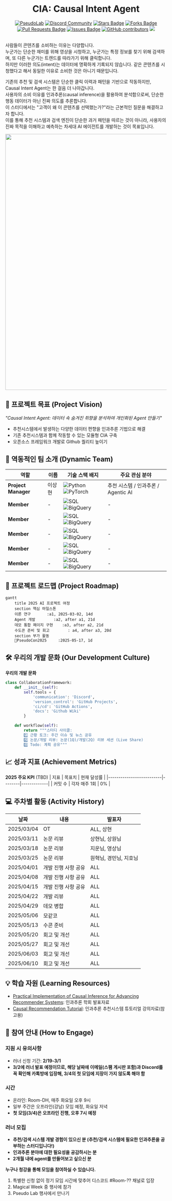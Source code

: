 <h1 align="center"> CIA: Causal Intent Agent</h1>

<div align="center">
<a href="https://pseudo-lab.com"><img src="https://img.shields.io/badge/PseudoLab-S10-3776AB" alt="PseudoLab"/></a>
<a href="https://discord.gg/EPurkHVtp2"><img src="https://img.shields.io/badge/Discord-BF40BF" alt="Discord Community"/></a>
<a href="https://github.com/Pseudo-Lab/EfficientML/stargazers"><img src="https://img.shields.io/github/stars/Pseudo-Lab/CIA" alt="Stars Badge"/></a>
<a href="https://github.com/Pseudo-Lab/EfficientML/network/members"><img src="https://img.shields.io/github/forks/Pseudo-Lab/CIA" alt="Forks Badge"/></a>
<a href="https://github.com/Pseudo-Lab/EfficientML/pulls"><img src="https://img.shields.io/github/issues-pr/Pseudo-Lab/CIA" alt="Pull Requests Badge"/></a>
<a href="https://github.com/Pseudo-Lab/EfficientML/issues"><img src="https://img.shields.io/github/issues/Pseudo-Lab/CIA" alt="Issues Badge"/></a>
<a href="https://github.com/Pseudo-Lab/EfficientML/graphs/contributors"><img alt="GitHub contributors" src="https://img.shields.io/github/contributors/Pseudo-Lab/CIA?color=2b9348"></a>
<a href="https://hits.seeyoufarm.com"><img src="https://hits.seeyoufarm.com/api/count/incr/badge.svg?url=https%3A%2F%2Fgithub.com%2Fpseudo-lab%2FCIA&count_bg=%2379C83D&title_bg=%23555555&icon=&icon_color=%23E7E7E7&title=hits&edge_flat=false"/></a>
</div>
<br>

<!-- sheilds: https://shields.io/ -->
<!-- hits badge: https://hits.seeyoufarm.com/ -->

사람들이 콘텐츠를 소비하는 이유는 다양합니다. <br/>
누군가는 단순한 재미를 위해 영상을 시청하고, 누군가는 특정 정보를 찾기 위해 검색하며, 또 다른 누군가는 트렌드를 따라가기 위해 클릭합니다. <br/>
하지만 이러한 의도(intent)는 데이터에 명확하게 기록되지 않습니다. 같은 콘텐츠를 시청했다고 해서 동일한 이유로 소비한 것은 아니기 때문입니다. <br/>

기존의 추천 및 검색 시스템은 단순한 클릭 이력과 패턴을 기반으로 작동하지만, Causal Intent Agent는 한 걸음 더 나아갑니다. <br/>
사용자의 소비 이유를 인과추론(causal inference)을 활용하여 분석함으로써, 단순한 행동 데이터가 아닌 진짜 의도를 추론합니다.<br/>
이 스터디에서는 "고객이 왜 이 콘텐츠를 선택했는가?"라는 근본적인 질문을 해결하고자 합니다. <br/>
이를 통해 추천 시스템과 검색 엔진이 단순한 과거 패턴을 따르는 것이 아니라, 사용자의 진짜 목적을 이해하고 예측하는 차세대 AI 에이전트를 개발하는 것이 목표입니다.<br/>
<div align="center">
<img src = "https://sanghyeon-recsys.notion.site/image/https%3A%2F%2Fprod-files-secure.s3.us-west-2.amazonaws.com%2F0762d424-f182-4525-a36d-7dfce0af78dc%2F5c51bc2c-b938-4d65-82b7-8775cae18ff2%2FUntitled.png?table=block&id=3a556962-bce5-4b88-b881-f3509c3e8b8b&spaceId=0762d424-f182-4525-a36d-7dfce0af78dc&width=1920&userId=&cache=v2" width="800px;"/> <br/>
</div>

## 🌟 프로젝트 목표 (Project Vision)
_"Causal Intent Agent: 데이터 속 숨겨진 취향을 분석하여 개인화된 Agent 만들기"_  
- 추천시스템에서 발생하는 다양한 데이터 편향을 인과추론 기법으로 해결
- 기존 추천시스템과 함께 작동할 수 있는 모듈형 CIA 구축
- 오픈소스 프레임워크 개발로 Github 퀄리티 높이기


## 🧑 역동적인 팀 소개 (Dynamic Team)

| 역할          | 이름 |  기술 스택 배지                                                                 | 주요 관심 분야                          |
|---------------|------|-----------------------------------------------------------------------|----------------------------------------|
| **Project Manager** | 이상현 | ![Python](https://img.shields.io/badge/Python-Expert-3776AB) ![PyTorch](https://img.shields.io/badge/PyTorch-EE4C2C) | 추천 시스템 / 인과추론 / Agentic AI             |
| **Member** | - | ![SQL](https://img.shields.io/badge/SQL-Advanced-003B57) ![BigQuery](https://img.shields.io/badge/BigQuery-4285F4) | -                  |
| **Member** | - | ![SQL](https://img.shields.io/badge/SQL-Advanced-003B57) ![BigQuery](https://img.shields.io/badge/BigQuery-4285F4) | -                  |
| **Member** | - | ![SQL](https://img.shields.io/badge/SQL-Advanced-003B57) ![BigQuery](https://img.shields.io/badge/BigQuery-4285F4) | -                  |
| **Member** | - | ![SQL](https://img.shields.io/badge/SQL-Advanced-003B57) ![BigQuery](https://img.shields.io/badge/BigQuery-4285F4) | -                  |
| **Member** | - | ![SQL](https://img.shields.io/badge/SQL-Advanced-003B57) ![BigQuery](https://img.shields.io/badge/BigQuery-4285F4) | -                  |


## 🚀 프로젝트 로드맵 (Project Roadmap)
```mermaid
gantt
    title 2025 AI 프로젝트 여정
    section 핵심 마일스톤
    이론 연구       :a1, 2025-03-02, 14d
    Agent 개발        :a2, after a1, 21d
    데모 통합 페이지 구현    :a3, after a2, 21d
    수도콘 준비 및 회고        : a4, after a3, 20d
    section 부가 활동
    PseudoCon2025     :2025-05-17, 1d
```


## 🛠️ 우리의 개발 문화 (Our Development Culture)
**우리의 개발 문화**  
```python
class CollaborationFramework:
    def __init__(self):
        self.tools = {
            'communication': 'Discord',
            'version_control': 'GitHub Projects',
            'ci/cd': 'GitHub Actions',
            'docs': 'Github Wiki'
        }
    
    def workflow(self):
        return """스터디 사이클:
        1️⃣ 근황 토크: 주간 이슈 및 뉴스 공유 
        2️⃣ 논문/개발 리뷰: 논문(1Q)/개발(2Q) 리뷰 세션 (Live Share)
        3️⃣ Todo: 계획 공유"""
```


## 📈 성과 지표 (Achievement Metrics)
**2025 주요 KPI** (TBD) 
| 지표                     | 목표치 | 현재 달성률 |
|--------------------------|--------|-------------|
| 커밋 수                  | 각자 매주 1회  | 0%         |


## 💻 주차별 활동 (Activity History)

| 날짜 | 내용 | 발표자 | 
| -------- | -------- | ---- |
| 2025/03/04 |  OT      | ALL, 상현 | 
| 2025/03/11 |  논문 리뷰 | 상현님, 상원님 | 
| 2025/03/18 |  논문 리뷰 | 지운님, 영상님 | 
| 2025/03/25 |  논문 리뷰 | 원혁님, 경민님, 지호님 | 
| 2025/04/01 |  개발 진행 사항 공유 | ALL | 
| 2025/04/08 |  개발 진행 사항 공유 | ALL | 
| 2025/04/15 |  개발 진행 사항 공유 | ALL | 
| 2025/04/22 |  개발 리뷰 | ALL | 
| 2025/04/29 |  데모 병합 | ALL | 
| 2025/05/06 |  모같코    | ALL | 
| 2025/05/13 |  수콘 준비 | ALL | 
| 2025/05/20 |  회고 및 개선 | ALL |
| 2025/05/27 |  회고 및 개선 | ALL | 
| 2025/06/03 |  회고 및 개선 | ALL | 
| 2025/06/10 |  회고 및 개선 | ALL | 



## 💡 학습 자원 (Learning Resources)
- [Practical Implementation of Causal Inference for Advancing Recommender Systems](https://docs.google.com/presentation/d/1Bbyyf1NYXFzzGVr-jKNdWelkLDmT2LgQhbK32_5f9JI/edit?usp=sharing): 인과추론 학회 발표자료
- [Causal Recommendation Tutorial](https://causalrec.github.io/file/SIGIR23_new-causal%20recommendation_0723_all.pdf): 인과추론 추천시스템 튜토리얼 강의자료(참고용)


## 🌱 참여 안내 (How to Engage)
### 지원 시 유의사항
- 러너 신청 기간: **2/19-3/1**
- **3/2에 러너 발표 예정이므로, 해당 날짜에 이메일(스팸 게시판 포함)과 Discord를 꼭 확인해 카톡방에 입장해, 3/4의 첫 모임에 지장이 가지 않도록 해야 함**

### 시간
- 온라인: Room-DH, 매주 화요일 오후 9시
- 일부 주간은 오프라인(강남) 모임 예정, 화요일 저녁
- **첫 모임(3/4)은 오프라인 진행, 오후 7시 예정**

### 러너 모집
- **추천/검색 시스템 개발 경험이 있으신 분 (추천/검색 시스템에 필요한 인과추론을 공부하는 스터디입니다!)**
- **인과추론 분야에 대한 필요성을 공감하시는 분**
- **2개월 내에 agent를 만들어보고 싶으신 분**


**누구나 청강을 통해 모임을 참여하실 수 있습니다.**  
1. 특별한 신청 없이 정기 모임 시간에 맞추어 디스코드 #Room-?? 채널로 입장
2. Magical Week 중 행사에 참가
3. Pseudo Lab 행사에서 만나기
